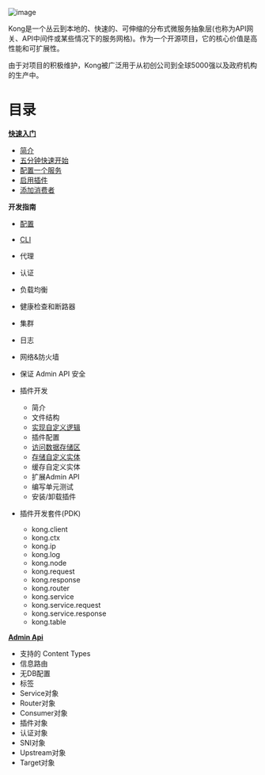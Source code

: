 ![image](https://user-images.githubusercontent.com/2004103/57691648-59208500-7677-11e9-9b6f-21ee0eb5a4dd.png)

Kong是一个丛云到本地的、快速的、可伸缩的分布式微服务抽象层(也称为API网关、API中间件或某些情况下的服务网格)。作为一个开源项目，它的核心价值是高性能和可扩展性。

由于对项目的积极维护，Kong被广泛用于从初创公司到全球5000强以及政府机构的生产中。


# 目录

[**快速入门**](GETTING-STARTED)

- [简介](GETTING-STARTED/introduction.md)
- [五分钟快速开始](GETTING-STARTED/quickstart.md)  
- [配置一个服务](GETTING-STARTED/configuring-a-service.md)   
- [启用插件](GETTING-STARTED/enabling-plugins.md)  
- [添加消费者](GETTING-STARTED/adding-consumers.md)   

**开发指南**

- [配置](GUIDES&REFERENCES/configuration.md)    
- [CLI](GUIDES&REFERENCES/cli.md)    
- 代理    
- 认证     
- 负载均衡  
- 健康检查和断路器
- 集群  
- 日志  
- 网络&防火墙  
- 保证 Admin API 安全  
- 插件开发
    - 简介
    - 文件结构
    - [实现自定义逻辑](GUIDES&REFERENCES/plugin-development/custom-logic.md)
    - 插件配置
    - [访问数据存储区](GUIDES&REFERENCES/plugin-development/access-the-datastore.md)
    - [存储自定义实体](GUIDES&REFERENCES/plugin-development/custom-entities.md)
    - 缓存自定义实体
    - 扩展Admin API
    - 编写单元测试
    - 安装/卸载插件
    
- 插件开发套件(PDK)
    - kong.client
    - kong.ctx
    - kong.ip
    - kong.log
    - kong.node
    - kong.request
    - kong.response
    - kong.router
    - kong.service
    - kong.service.request
    - kong.service.response
    - kong.table
    
[**Admin Api**](ADMIN-API)

- 支持的 Content Types
- 信息路由
- 无DB配置
- 标签
- Service对象
- Router对象
- Consumer对象
- 插件对象
- 认证对象
- SNI对象
- Upstream对象
- Target对象
    
    
    
    
    
    
    

